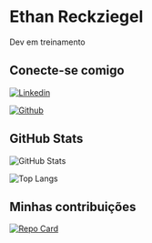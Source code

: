  # Ethan Reckziegel

Dev em treinamento

## Conecte-se comigo

 [![Linkedin](https://img.shields.io/badge/Linkedin-fff?style=for-the-badge&logo=linkedin&logoColor=0E76A8)](https://www.linkedin.com/in/ethan-reckziegel/)

 [![Github](https://img.shields.io/badge/Github-fff?style=for-the-badge&logo=github&logoColor=0E76A8)](https://www.github.com/reckeijao)

## GitHub Stats

![GitHub Stats](https://github-readme-stats.vercel.app/api?username=reckeijao&theme=transparent&bg_color=000&border_color=30A3DC&show_icons=true&icon_color=30A3DC&title_color=E94D5F&text_color=FFF)

![Top Langs](https://github-readme-stats-git-masterrstaa-rickstaa.vercel.app/api/top-langs/?username=reckeijao&layout=compact&bg_color=000&border_color=30A3DC&title_color=E94D5F&text_color=FFF)

## Minhas contribuições

[![Repo Card](https://github-readme-stats.vercel.app/api/pin/?username=reckeijao&repo=desafio&bg_color=000&border_color=30A3DC&show_icons=true&icon_color=30A3DC&title_color=E94D5F&text_color=FFF)](https://github.com/reckeijao/desafio)

